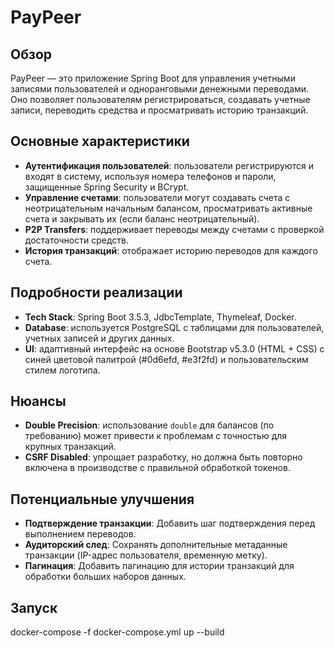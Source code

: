 # PayPeer

## Обзор
PayPeer — это приложение Spring Boot для управления учетными записями пользователей и одноранговыми денежными переводами. Оно позволяет пользователям регистрироваться, создавать учетные записи, переводить средства и просматривать историю транзакций.

## Основные характеристики
- **Аутентификация пользователей**: пользователи регистрируются и входят в систему, используя номера телефонов и пароли, защищенные Spring Security и BCrypt.
- **Управление счетами**: пользователи могут создавать счета с неотрицательным начальным балансом, просматривать активные счета и закрывать их (если баланс неотрицательный).
- **P2P Transfers**: поддерживает переводы между счетами с проверкой достаточности средств.
- **История транзакций**: отображает историю переводов для каждого счета.

## Подробности реализации
- **Tech Stack**: Spring Boot 3.5.3, JdbcTemplate, Thymeleaf, Docker.
- **Database**: используется PostgreSQL с таблицами для пользователей, учетных записей и других данных.
- **UI**: адаптивный интерфейс на основе Bootstrap v5.3.0 (HTML + CSS) с синей цветовой палитрой (#0d6efd, #e3f2fd) и пользовательским стилем логотипа.

## Нюансы
- **Double Precision**: использование `double` для балансов (по требованию) может привести к проблемам с точностью для крупных транзакций.
- **CSRF Disabled**: упрощает разработку, но должна быть повторно включена в производстве с правильной обработкой токенов.

## Потенциальные улучшения
- **Подтверждение транзакции**: Добавить шаг подтверждения перед выполнением переводов.
- **Аудиторский след**: Сохранять дополнительные метаданные транзакции (IP-адрес пользователя, временную метку).
- **Пагинация**: Добавить пагинацию для истории транзакций для обработки больших наборов данных.

## Запуск
docker-compose -f docker-compose.yml up --build 
